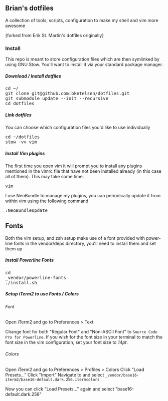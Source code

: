 ## Brian's dotfiles

A collection of tools, scripts, configuration to make my shell and vim more awesome

{forked from Erik St. Martin's dotfiles originally}

### Install

This repo is meant to store configuration files which are then symlinked by using GNU Stow. You'll want to install it via your standard package manager.

##### Download / Install dotfiles
<pre>
cd ~/
git clone git@github.com:bketelsen/dotfiles.git
git submodule update --init --recursive
cd dotfiles
</pre>

##### Link dotfiles

You can choose which configuration files you'd like to use individually
<pre>
cd ~/dotfiles
stow -vv vim
</pre>

##### Install Vim plugins
The first time you open vim it will prompt you to install any plugins mentioned in the vimrc file that have not been installed already (in this case all of them). This may take some time.

<pre>
vim
</pre>

I use NeoBundle to manage my plugins, you can periodically update it from within vim using the following command

<pre>
:NeoBundleUpdate
</pre>

##  Fonts
Both the vim setup, and zsh setup make use of a font provided with power-line fonts in the vendor/deps directory, you'll need to install them and set them up

##### Install Powerline Fonts
<pre>
cd
_vendor/powerline-fonts
./install.sh
</pre>

##### Setup iTerm2 to use Fonts / Colors

###### Font
Open iTerm2 and go to Preferences &gt; Text

Change font for both "Regular Font" and "Non-ASCII Font" to `Source Code Pro for Powerline`. If you wish for the font size in your terminal to match the font size in the vim configuration, set your font size to _14pt_.

###### Colors

Open iTerm2 and go to Preferences &gt; Profiles &gt; Colors
Click "Load Presets..."
Click "Import"
Navigate to and select `_vendor/base16-iterm2/base16-default.dark.256.itermcolors`

Now you can click "Load Presets..." again and select "base16-default.dark.256"
